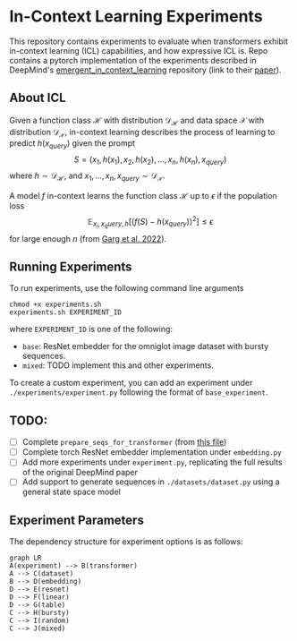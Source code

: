 # In-Context Learning Experiments
This repository contains experiments to evaluate when transformers exhibit in-context learning (ICL) capabilities, and how expressive ICL is. Repo contains a pytorch implementation of the experiments described in DeepMind's [emergent_in_context_learning](https://github.com/google-deepmind/emergent_in_context_learning/) repository (link to their [paper](https://proceedings.neurips.cc/paper_files/paper/2022/file/77c6ccacfd9962e2307fc64680fc5ace-Paper-Conference.pdf)).

## About ICL

Given a function class $\mathcal{H}$ with distribution $\mathcal{D}_{\mathcal{H}}$ and data space $\mathcal{X}$ with distribution $\mathcal{D}_{\mathcal{X}}$, in-context learning describes the process of learning to predict $h(x_{query})$ given the prompt
$$ S=(x_1, h(x_1), x_2, h(x_2), ..., x_n, h(x_n), x_{query}) $$where $h \sim \mathcal{D}_{\mathcal{H}}$, and $x_1, ..., x_n, x_{query} \sim \mathcal{D}_{\mathcal{X}}$.

A model $f$ in-context learns the function class $\mathcal{H}$ up to $\epsilon$ if the population loss
$$ \mathbb{E}_{x_i, x_query, h}\left[(f(S)-h(x_{query}))^2\right] \leq \epsilon $$ for large enough $n$ (from [Garg et al. 2022](https://arxiv.org/pdf/2208.01066)).

## Running Experiments
To run experiments, use the following command line arguments

    chmod +x experiments.sh
    experiments.sh EXPERIMENT_ID

where `EXPERIMENT_ID` is one of the following:
 - `base`: ResNet embedder for the omniglot image dataset with bursty sequences.
 - `mixed`: TODO implement this and other experiments.

To create a custom experiment, you can add an experiment under `./experiments/experiment.py` following the format of `base_experiment`.

## TODO:

 - [ ] Complete `prepare_seqs_for_transformer` (from [this file](https://github.com/google-deepmind/emergent_in_context_learning/blob/main/datasets/utils.py))
 - [ ] Complete torch ResNet embedder implementation under `embedding.py`
 - [ ] Add more experiments under `experiment.py`, replicating the full results of the original DeepMind paper
 - [ ] Add support to generate sequences in `./datasets/dataset.py` using a general state space model

## Experiment Parameters

The dependency structure for experiment options is as follows:

```mermaid
graph LR
A(experiment) --> B(transformer)
A --> C(dataset)
B --> D(embedding)
D --> E(resnet)
D --> F(linear)
D --> G(table)
C --> H(bursty)
C --> I(random)
C --> J(mixed)
```
